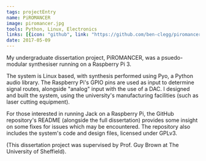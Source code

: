 ```yaml
---
tags: projectEntry
name: PiROMANCER
image: piromancer.jpg
tools: Python, Linux, Electronics
links: [{icon: "github", link: "https://github.com/ben-clegg/piromancer-synth", title: "GitHub"}]
date: 2017-05-09
---
```


My undergraduate dissertation project, PiROMANCER, was a psuedo-modular synthesiser running on a Raspberry Pi 3.

The system is Linux based, with synthesis performed using Pyo, a Python audio library.
The Raspberry Pi's GPIO pins are used as input to determine signal routes, alongside "analog" input with the use of a DAC.
I designed and built the system, using the university's manufacturing facilities (such as laser cutting equipment).

For those interested in running Jack on a Raspberry Pi, the GitHub repository's README (alongside the full dissertation) provides some insight on some fixes for issues which may be encountered.
The repository also includes the system's code and design files, licensed under GPLv3.

(This dissertation project was supervised by Prof. Guy Brown at The University of Sheffield).